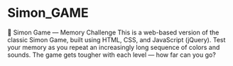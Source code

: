 # Simon_GAME
🧠 Simon Game — Memory Challenge  This is a web-based version of the classic Simon Game, built using HTML, CSS, and JavaScript (jQuery). Test your memory as you repeat an increasingly long sequence of colors and sounds. The game gets tougher with each level — how far can you go?
